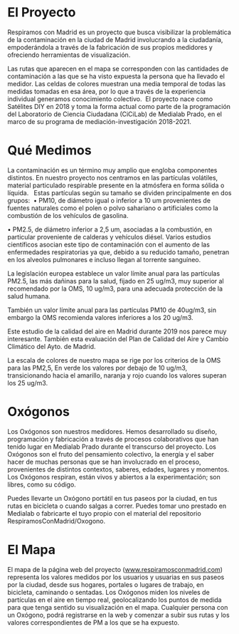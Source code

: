 # El Proyecto

Respiramos con Madrid es un proyecto que busca visibilizar la problemática de la contaminación en la ciudad de Madrid involucrando a la ciudadanía, empoderándola a través de la fabricación de sus propios medidores y ofreciendo herramientas de visualización. 

Las rutas que aparecen en el mapa se corresponden con las cantidades de contaminación a las que se ha visto expuesta la persona que ha llevado el medidor. Las celdas de colores muestran una media temporal de todas las medidas tomadas en esa área, por lo que a través de la experiencia individual generamos conocimiento colectivo. 
El proyecto nace como Satélites DIY en 2018 y toma la forma actual como parte de la programación del Laboratorio de Ciencia Ciudadana (CiCiLab) de Medialab Prado, en el marco de su programa de mediación-investigación 2018-2021. 

# Qué Medimos

La contaminación es un término muy amplio que engloba componentes distintos. En nuestro proyecto nos centramos en las partículas volátiles, material particulado respirable presente en la atmósfera en forma sólida o líquida.   Estas partículas según su tamaño se dividen principalmente en dos grupos: 
•	PM10, de diámetro igual o inferior a 10 um provenientes de fuentes naturales como el polen o polvo sahariano o artificiales como la combustión de los vehículos de gasolina. 

•	PM2.5, de diámetro inferior a 2,5 um, asociadas a la combustión, en particular proveniente de calderas y vehículos diésel. Varios estudios científicos asocian este tipo de contaminación con el aumento de las enfermedades respiratorias ya que, debido a su reducido tamaño, penetran en los alveolos pulmonares e incluso llegan al torrente sanguíneo.

La legislación europea establece un valor límite anual para las partículas PM2.5, las más dañinas para la salud, fijado en 25 ug/m3, muy superior al recomendado por la OMS, 10 ug/m3, para una adecuada protección de la salud humana. 

También un valor límite anual para las partículas PM10 de 40ug/m3, sin embargo la OMS recomienda valores inferiores a los 20 ug/m3.

Este estudio de la calidad del aire en Madrid durante 2019 nos parece muy interesante. También esta evaluación del Plan de Calidad del Aire y Cambio Climático del Ayto. de Madrid. 

La escala de colores de nuestro mapa se rige por los criterios de la OMS para las PM2,5, En verde los valores por debajo de 10 ug/m3, transicionando hacia el amarillo, naranja y rojo cuando los valores superan los 25 ug/m3.

# Oxógonos

Los Oxógonos son nuestros medidores. Hemos desarrollado su diseño, programación y fabricación a través de procesos colaborativos que han tenido lugar en Medialab Prado durante el transcurso del proyecto. Los Oxógonos son el fruto del pensamiento colectivo, la energía y el saber hacer de muchas personas que se han involucrado en el proceso, provenientes de distintos contextos, saberes, edades, lugares y momentos. Los Oxógonos respiran, están vivos y abiertos a la experimentación; son libres, como su código.

Puedes llevarte un Oxógono portátil en tus paseos por la ciudad, en tus rutas en bicicleta o cuando salgas a correr. Puedes tomar uno prestado en Medialab o fabricarte el tuyo propio con el material del repositorio RespiramosConMadrid/Oxogono.

# El Mapa

El mapa de la página web del proyecto (www.respiramosconmadrid.com) representa los valores medidos por los usuarios y usuarias en sus paseos por la ciudad, desde sus hogares, portales o lugares de trabajo, en bicicleta, caminando o sentadas. Los Oxógonos miden los niveles de partículas en el aire en tiempo real, geolocalizando los puntos de medida para que tenga sentido su visualización en el mapa. Cualquier persona con un Oxógono, podrá registrarse en la web y comenzar a subir sus rutas y los valores correspondientes de PM a los que se ha expuesto.



